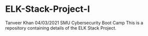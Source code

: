 # ELK-Stack-Project-I
Tanveer Khan 04/03/2021 SMU Cybersecurity Boot Camp
This is a repository containing details of the ELK Stack Project.
